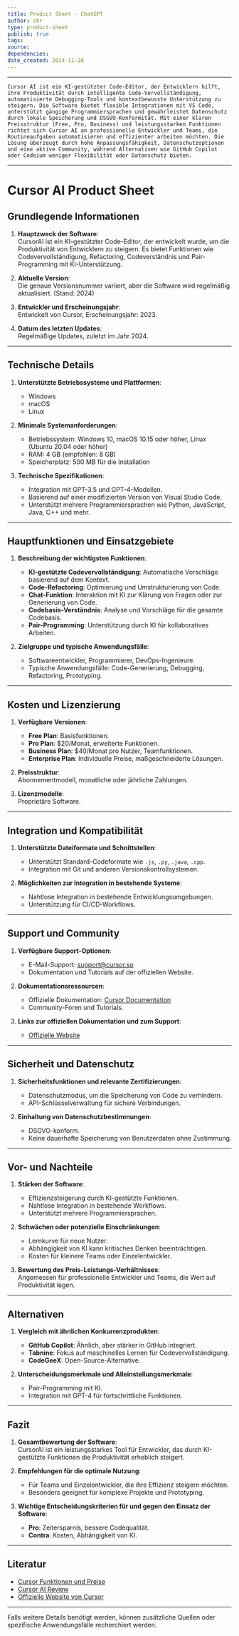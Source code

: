 ```yaml
---
title: Product Sheet - ChatGPT
author: skr
type: product-sheet
publish: true
tags: 
source: 
dependencies: 
date_created: 2024-11-28
---
```

---
```ad-info
Cursor AI ist ein KI-gestützter Code-Editor, der Entwicklern hilft, ihre Produktivität durch intelligente Code-Vervollständigung, automatisierte Debugging-Tools und kontextbewusste Unterstützung zu steigern. Die Software bietet flexible Integrationen mit VS Code, unterstützt gängige Programmiersprachen und gewährleistet Datenschutz durch lokale Speicherung und DSGVO-Konformität. Mit einer klaren Preisstruktur (Free, Pro, Business) und leistungsstarken Funktionen richtet sich Cursor AI an professionelle Entwickler und Teams, die Routineaufgaben automatisieren und effizienter arbeiten möchten. Die Lösung überzeugt durch hohe Anpassungsfähigkeit, Datenschutzoptionen und eine aktive Community, während Alternativen wie GitHub Copilot oder Codeium weniger Flexibilität oder Datenschutz bieten.

```
---
# **Cursor AI Product Sheet**

## **Grundlegende Informationen**
1. **Hauptzweck der Software**:  
   CursorAI ist ein KI-gestützter Code-Editor, der entwickelt wurde, um die Produktivität von Entwicklern zu steigern. Es bietet Funktionen wie Codevervollständigung, Refactoring, Codeverständnis und Pair-Programming mit KI-Unterstützung.
   
2. **Aktuelle Version**:  
   Die genaue Versionsnummer variiert, aber die Software wird regelmäßig aktualisiert. (Stand: 2024)

3. **Entwickler und Erscheinungsjahr**:  
   Entwickelt von Cursor, Erscheinungsjahr: 2023.

4. **Datum des letzten Updates**:  
   Regelmäßige Updates, zuletzt im Jahr 2024.

---

## **Technische Details**
1. **Unterstützte Betriebssysteme und Plattformen**:  
   - Windows  
   - macOS  
   - Linux  

2. **Minimale Systemanforderungen**:  
   - Betriebssystem: Windows 10, macOS 10.15 oder höher, Linux (Ubuntu 20.04 oder höher)  
   - RAM: 4 GB (empfohlen: 8 GB)  
   - Speicherplatz: 500 MB für die Installation  

3. **Technische Spezifikationen**:  
   - Integration mit GPT-3.5 und GPT-4-Modellen.  
   - Basierend auf einer modifizierten Version von Visual Studio Code.  
   - Unterstützt mehrere Programmiersprachen wie Python, JavaScript, Java, C++ und mehr.

---

## **Hauptfunktionen und Einsatzgebiete**
1. **Beschreibung der wichtigsten Funktionen**:  
   - **KI-gestützte Codevervollständigung**: Automatische Vorschläge basierend auf dem Kontext.  
   - **Code-Refactoring**: Optimierung und Umstrukturierung von Code.  
   - **Chat-Funktion**: Interaktion mit KI zur Klärung von Fragen oder zur Generierung von Code.  
   - **Codebasis-Verständnis**: Analyse und Vorschläge für die gesamte Codebasis.  
   - **Pair-Programming**: Unterstützung durch KI für kollaboratives Arbeiten.

2. **Zielgruppe und typische Anwendungsfälle**:  
   - Softwareentwickler, Programmierer, DevOps-Ingenieure.  
   - Typische Anwendungsfälle: Code-Generierung, Debugging, Refactoring, Prototyping.

---

## **Kosten und Lizenzierung**
1. **Verfügbare Versionen**:  
   - **Free Plan**: Basisfunktionen.  
   - **Pro Plan**: $20/Monat, erweiterte Funktionen.  
   - **Business Plan**: $40/Monat pro Nutzer, Teamfunktionen.  
   - **Enterprise Plan**: Individuelle Preise, maßgeschneiderte Lösungen.

2. **Preisstruktur**:  
   Abonnementmodell, monatliche oder jährliche Zahlungen.

3. **Lizenzmodelle**:  
   Proprietäre Software.

---

## **Integration und Kompatibilität**
1. **Unterstützte Dateiformate und Schnittstellen**:  
   - Unterstützt Standard-Codeformate wie `.js`, `.py`, `.java`, `.cpp`.  
   - Integration mit Git und anderen Versionskontrollsystemen.

2. **Möglichkeiten zur Integration in bestehende Systeme**:  
   - Nahtlose Integration in bestehende Entwicklungsumgebungen.  
   - Unterstützung für CI/CD-Workflows.

---

## **Support und Community**
1. **Verfügbare Support-Optionen**:  
   - E-Mail-Support: support@cursor.so  
   - Dokumentation und Tutorials auf der offiziellen Website.

2. **Dokumentationsressourcen**:  
   - Offizielle Dokumentation: [Cursor Documentation](https://www.cursor.so)  
   - Community-Foren und Tutorials.

3. **Links zur offiziellen Dokumentation und zum Support**:  
   - [Offizielle Website](https://www.cursor.so)

---

## **Sicherheit und Datenschutz**
1. **Sicherheitsfunktionen und relevante Zertifizierungen**:  
   - Datenschutzmodus, um die Speicherung von Code zu verhindern.  
   - API-Schlüsselverwaltung für sichere Verbindungen.

2. **Einhaltung von Datenschutzbestimmungen**:  
   - DSGVO-konform.  
   - Keine dauerhafte Speicherung von Benutzerdaten ohne Zustimmung.

---

## **Vor- und Nachteile**
1. **Stärken der Software**:  
   - Effizienzsteigerung durch KI-gestützte Funktionen.  
   - Nahtlose Integration in bestehende Workflows.  
   - Unterstützt mehrere Programmiersprachen.

2. **Schwächen oder potenzielle Einschränkungen**:  
   - Lernkurve für neue Nutzer.  
   - Abhängigkeit von KI kann kritisches Denken beeinträchtigen.  
   - Kosten für kleinere Teams oder Einzelentwickler.

3. **Bewertung des Preis-Leistungs-Verhältnisses**:  
   Angemessen für professionelle Entwickler und Teams, die Wert auf Produktivität legen.

---

## **Alternativen**
1. **Vergleich mit ähnlichen Konkurrenzprodukten**:  
   - **GitHub Copilot**: Ähnlich, aber stärker in GitHub integriert.  
   - **Tabnine**: Fokus auf maschinelles Lernen für Codevervollständigung.  
   - **CodeGeeX**: Open-Source-Alternative.

2. **Unterscheidungsmerkmale und Alleinstellungsmerkmale**:  
   - Pair-Programming mit KI.  
   - Integration mit GPT-4 für fortschrittliche Funktionen.

---

## **Fazit**
1. **Gesamtbewertung der Software**:  
   CursorAI ist ein leistungsstarkes Tool für Entwickler, das durch KI-gestützte Funktionen die Produktivität erheblich steigert.

2. **Empfehlungen für die optimale Nutzung**:  
   - Für Teams und Einzelentwickler, die ihre Effizienz steigern möchten.  
   - Besonders geeignet für komplexe Projekte und Prototyping.

3. **Wichtige Entscheidungskriterien für und gegen den Einsatz der Software**:  
   - **Pro**: Zeitersparnis, bessere Codequalität.  
   - **Contra**: Kosten, Abhängigkeit von KI.

---

## **Literatur**
- [Cursor Funktionen und Preise](https://aipure.ai/de/products/cursor)  
- [Cursor AI Review](https://aiperceiver.com/cursor-ai-review-features-pricing-pros-cons/)  
- [Offizielle Website von Cursor](https://www.cursor.so)

--- 

Falls weitere Details benötigt werden, können zusätzliche Quellen oder spezifische Anwendungsfälle recherchiert werden.